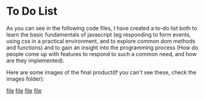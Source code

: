 # To Do List
As you can see in the following code files, I have created a to-do list both to learn the basic fundamentals of javascript (eg responding to form events, using css in a practical environment, and 
to explore common dom methods and functions) and to gain an insight into the programming process (How do people come up with features to respond to such a common need, and how are they implemented).

Here are some images of the final product(If you can't see these, check the images folder):

[file](./images/img1)
[file](./images/img2)
[file](./images/img3)
[file](./images/img4)
